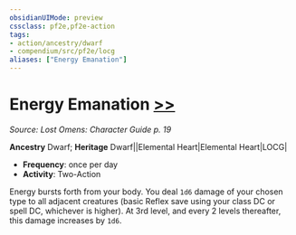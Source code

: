 ```yaml
---
obsidianUIMode: preview
cssclass: pf2e,pf2e-action
tags:
- action/ancestry/dwarf
- compendium/src/pf2e/locg
aliases: ["Energy Emanation"]
---
```

# Energy Emanation [>>](/rules/core-rulebook/chapter-9-playing-the-game.md#Actions "Two-Action")
*Source: Lost Omens: Character Guide p. 19*  

**Ancestry** Dwarf; **Heritage** Dwarf||Elemental Heart|Elemental Heart|LOCG|
- **Frequency**: once per day
- **Activity**: Two-Action

Energy bursts forth from your body. You deal `1d6` damage of your chosen type to all adjacent creatures (basic Reflex save using your class DC or spell DC, whichever is higher). At 3rd level, and every 2 levels thereafter, this damage increases by `1d6`.